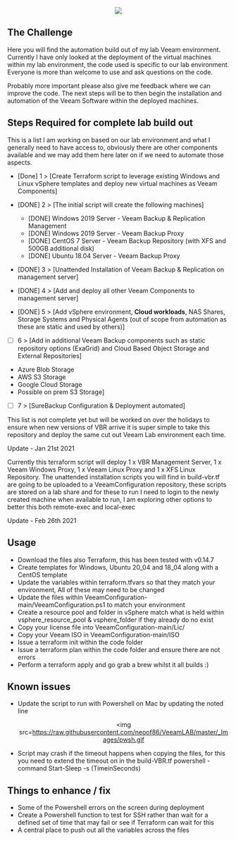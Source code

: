 <p align="center">
  <img src=https://miro.medium.com/max/523/1*ldnkejIA-3qpubTzRu9K5A.png>
</p>

## The Challenge
Here you will find the automation build out of my lab Veeam environment. Currently I have only looked at the deployment of the virtual machines within my lab environment, the code used is specific to our lab environment. Everyone is more than welcome to use and ask questions on the code. 

Probably more important please also give me feedback where we can improve the code. The next steps will be to then begin the installation and automation of the Veeam Software within the deployed machines. 

## Steps Required for complete lab build out 
This is a list I am working on based on our lab environment and what I generally need to have access to, obviously there are other components available and we may add them here later on if we need to automate those aspects. 

- [Done]  1 > [Create Terraform script to leverage existing Windows and Linux vSphere templates and deploy new virtual machines as Veeam Components]

- [DONE]  2 > [The initial script will create the following machines]
  - [DONE]  Windows 2019 Server - Veeam Backup & Replication Management
  - [DONE]  Windows 2019 Server - Veeam Backup Proxy 
  - [DONE]  CentOS 7 Server - Veeam Backup Repository (with XFS and 500GB additional disk)
  - [DONE]  Ubuntu 18.04 Server - Veeam Backup Proxy 

- [DONE]  3 > [Unattended Installation of Veeam Backup & Replication on management server]
- [DONE]  4 > [Add and deploy all other Veeam Components to management server]
- [DONE]  5 > [Add vSphere environment, **Cloud workloads**, NAS Shares, Storage Systems and Physical Agents (out of scope from automation as these are static and used by others)]
- [ ]  6 > [Add in additional Veeam Backup components such as static repository options (ExaGrid) and Cloud Based Object Storage and External Repositories]
  - Azure Blob Storage 
  - AWS S3 Storage 
  - Google Cloud Storage 
  - Possible on prem S3 Storage]  
- [ ]  7 > [SureBackup Configuration & Deployment automated]

This list is not complete yet but will be worked on over the holidays to ensure when new versions of VBR arrive it is super simple to take this repository and deploy the same cut out Veeam Lab environment each time. 

Update - Jan 21st 2021 

Currently this terraform script will deploy 1 x VBR Management Server, 1 x Veeam Windows Proxy, 1 x Veeam Linux Proxy and 1 x XFS Linux Repository. The unattended installation scripts you will find in build-vbr.tf are going to be uploaded to a VeeamConfiguration repository, these scripts are stored on a lab share and for these to run I need to login to the newly created machine when available to run, I am exploring other options to better this both remote-exec and local-exec 

Update - Feb 26th 2021 

## Usage

- Download the files also Terraform, this has been tested with v0.14.7
- Create templates for Windows, Ubuntu 20_04 and 18_04 along with a CentOS template
- Update the variables within terraform.tfvars so that they match your environment, All of these may need to be changed
- Update the files within VeeamConfiguration-main/VeeamConfiguration.ps1 to match your environment
- Create a resource pool and folder in vSphere match what is held within vsphere_resource_pool & vsphere_folder if they already do no exist
- Copy your license file into VeeamConfiguration-main/Lic/
- Copy your Veeam ISO in VeeamConfiguration-main/ISO
- Issue a terraform init within the code folder
- Issue a terraform plan within the code folder and ensure there are not errors
- Perform a terraform apply and go grab a brew whilst it all builds :) 

## Known issues 
- Update the script to run with Powershell on Mac by updating the noted line <p align="center">
  <img src=https://raw.githubusercontent.com/neoof86/VeeamLAB/master/_Images/pwsh.gif
>
</p>

- Script may crash if the timeout happens when copying the files, for this you need to extend the timeout on in the build-VBR.tf powershell -command Start-Sleep -s (TimeinSeconds)

## Things to enhance / fix
- Some of the Powershell errors on the screen during deployment
- Create a Powershell function to test for SSH rather than wait for a defined set of time that may fail or see if Terraform can wait for this
- A central place to push out all the variables across the files 
